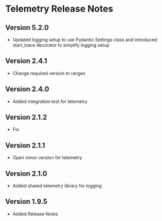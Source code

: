 # Telemetry Release Notes

## Version 5.2.0

- Updated logging setup to use Pydantic Settings class and introduced start_trace decorator to simplify logging setup

## Version 2.4.1

- Change required version to ranges

## Version 2.4.0

- Added integration test for telemetry

## Version 2.1.2

- Fix

## Version 2.1.1

- Open minor version for telemetry

## Version 2.1.0

- Added shared telemetry library for logging

## Version 1.9.5

- Added Release Notes
